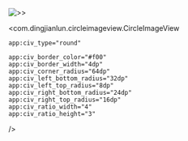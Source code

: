 ![>>](https://github.com/dingjianlun/CircleImageView/blob/master/1.png)

<com.dingjianlun.circleimageview.CircleImageView

    app:civ_type="round"

    app:civ_border_color="#f00"
    app:civ_border_width="4dp"
    app:civ_corner_radius="64dp"
    app:civ_left_bottom_radius="32dp"
    app:civ_left_top_radius="8dp"
    app:civ_right_bottom_radius="24dp"
    app:civ_right_top_radius="16dp"
    app:civ_ratio_width="4"
    app:civ_ratio_height="3"
/>
